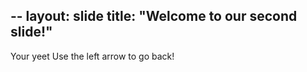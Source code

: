 --
layout: slide
title: "Welcome to our second slide!"
---
Your yeet
Use the left arrow to go back!

